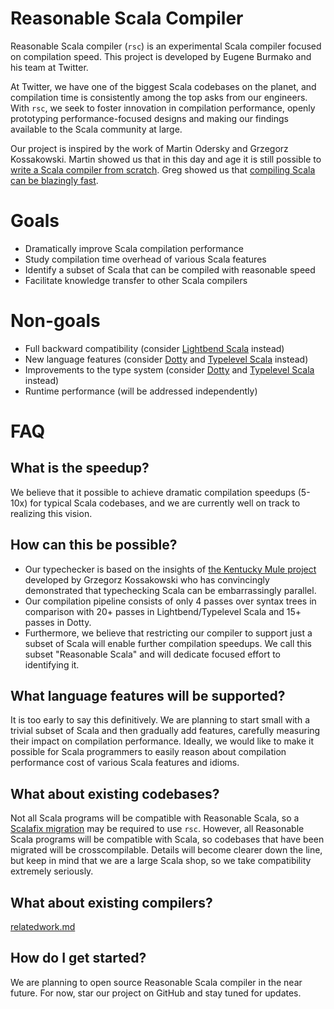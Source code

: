 Reasonable Scala Compiler
=========================

Reasonable Scala compiler (`rsc`) is an experimental Scala compiler
focused on compilation speed. This project is developed by Eugene Burmako
and his team at Twitter.

At Twitter, we have one of the biggest Scala codebases on the planet,
and compilation time is consistently among the top asks from our engineers.
With `rsc`, we seek to foster innovation in compilation performance,
openly prototyping performance-focused designs and making our findings
available to the Scala community at large.

Our project is inspired by the work of Martin Odersky and Grzegorz Kossakowski.
Martin showed us that in this day and age it is still possible to
[write a Scala compiler from scratch](https://github.com/lampepfl/dotty).
Greg showed us that
[compiling Scala can be blazingly fast](https://github.com/gkossakowski/kentuckymule).

Goals
=====

* Dramatically improve Scala compilation performance
* Study compilation time overhead of various Scala features
* Identify a subset of Scala that can be compiled with reasonable speed
* Facilitate knowledge transfer to other Scala compilers

Non-goals
=========

* Full backward compatibility
(consider [Lightbend Scala](https://github.com/scala/scala) instead)
* New language features
(consider [Dotty](https://github.com/lampepfl/dotty) and
[Typelevel Scala](https://github.com/typelevel/scala) instead)
* Improvements to the type system
(consider [Dotty](https://github.com/lampepfl/dotty) and
[Typelevel Scala](https://github.com/typelevel/scala) instead)
* Runtime performance (will be addressed independently)

FAQ
===

What is the speedup?
--------------------

We believe that it possible to achieve dramatic compilation speedups (5-10x)
for typical Scala codebases, and we are currently well on track to
realizing this vision.

How can this be possible?
-------------------------

* Our typechecker is based on the insights of
  [the Kentucky Mule project](https://github.com/gkossakowski/kentuckymule)
  developed by Grzegorz Kossakowski who has convincingly demonstrated
  that typechecking Scala can be embarrassingly parallel.
* Our compilation pipeline consists of only 4 passes over syntax trees in
  comparison with 20+ passes in Lightbend/Typelevel Scala and 15+ passes in Dotty.
* Furthermore, we believe that restricting our compiler to support just
  a subset of Scala will enable further compilation speedups. We call this
  subset "Reasonable Scala" and will dedicate focused effort to identifying it.

What language features will be supported?
-----------------------------------------

It is too early to say this definitively. We are planning to start small
with a trivial subset of Scala and then gradually add features,
carefully measuring their impact on compilation performance.
Ideally, we would like to make it possible for Scala programmers to easily reason
about compilation performance cost of various Scala features and idioms.

What about existing codebases?
------------------------------

Not all Scala programs will be compatible with Reasonable Scala, so a
[Scalafix migration](https://github.com/scalacenter/scalafix) may be required
to use `rsc`. However, all Reasonable Scala programs will be compatible with
Scala, so codebases that have been migrated will be crosscompilable.
Details will become clearer down the line, but keep in mind that we are
a large Scala shop, so we take compatibility extremely seriously.

What about existing compilers?
------------------------------

[relatedwork.md](relatedwork.md)

How do I get started?
---------------------

We are planning to open source Reasonable Scala compiler in the near future.
For now, star our project on GitHub and stay tuned for updates.
